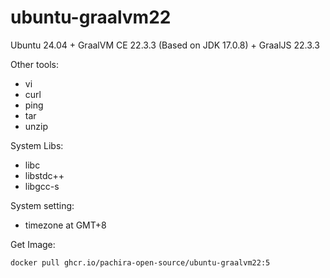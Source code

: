 # ubuntu-graalvm22

Ubuntu 24.04 + GraalVM CE 22.3.3 (Based on JDK 17.0.8) + GraalJS 22.3.3

Other tools:

- vi
- curl
- ping
- tar
- unzip

System Libs:

- libc
- libstdc++
- libgcc-s

System setting:

- timezone at GMT+8

Get Image:

`docker pull ghcr.io/pachira-open-source/ubuntu-graalvm22:5`
